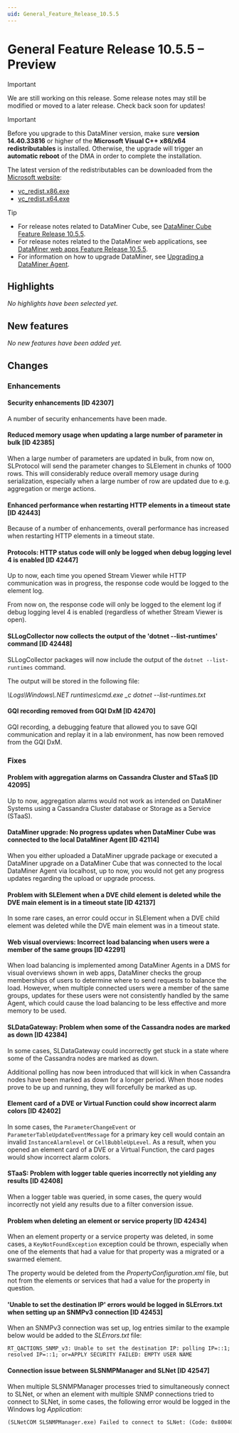 ```yaml
---
uid: General_Feature_Release_10.5.5
---
```


# General Feature Release 10.5.5 – Preview

> [!IMPORTANT]
> We are still working on this release. Some release notes may still be modified or moved to a later release. Check back soon for updates!

> [!IMPORTANT]
>
> Before you upgrade to this DataMiner version, make sure **version 14.40.33816** or higher of the **Microsoft Visual C++ x86/x64 redistributables** is installed. Otherwise, the upgrade will trigger an **automatic reboot** of the DMA in order to complete the installation.
>
> The latest version of the redistributables can be downloaded from the [Microsoft website](https://learn.microsoft.com/en-us/cpp/windows/latest-supported-vc-redist?view=msvc-170#latest-microsoft-visual-c-redistributable-version):
>
> - [vc_redist.x86.exe](https://aka.ms/vs/17/release/vc_redist.x86.exe)
> - [vc_redist.x64.exe](https://aka.ms/vs/17/release/vc_redist.x64.exe)

> [!TIP]
>
> - For release notes related to DataMiner Cube, see [DataMiner Cube Feature Release 10.5.5](xref:Cube_Feature_Release_10.5.5).
> - For release notes related to the DataMiner web applications, see [DataMiner web apps Feature Release 10.5.5](xref:Web_apps_Feature_Release_10.5.5).
> - For information on how to upgrade DataMiner, see [Upgrading a DataMiner Agent](xref:Upgrading_a_DataMiner_Agent).

## Highlights

*No highlights have been selected yet.*

## New features

*No new features have been added yet.*

## Changes

### Enhancements

#### Security enhancements [ID 42307]

<!-- 42307: MR 10.4.0 [CU14]/10.5.0 [CU2] - FR 10.5.5 -->

A number of security enhancements have been made.

#### Reduced memory usage when updating a large number of parameter in bulk [ID 42385]

<!-- MR 10.4.0 [CU14]/10.5.0 [CU2] - FR 10.5.5 -->

When a large number of parameters are updated in bulk, from now on, SLProtocol will send the parameter changes to SLElement in chunks of 1000 rows. This will considerably reduce overall memory usage during serialization, especially when a large number of row are updated due to e.g. aggregation or merge actions.

#### Enhanced performance when restarting HTTP elements in a timeout state [ID 42443]

<!-- MR 10.4.0 [CU14]/10.5.0 [CU2] - FR 10.5.5 -->

Because of a number of enhancements, overall performance has increased when restarting HTTP elements in a timeout state.

#### Protocols: HTTP status code will only be logged when debug logging level 4 is enabled [ID 42447]

<!-- MR 10.4.0 [CU14]/10.5.0 [CU2] - FR 10.5.5 -->

Up to now, each time you opened Stream Viewer while HTTP communication was in progress, the response code would be logged to the element log.

From now on, the response code will only be logged to the element log if debug logging level 4 is enabled (regardless of whether Stream Viewer is open).

#### SLLogCollector now collects the output of the 'dotnet --list-runtimes' command [ID 42448]

<!-- MR 10.4.0 [CU14]/10.5.0 [CU2] - FR 10.5.5 -->

SLLogCollector packages will now include the output of the `dotnet --list-runtimes` command.

The output will be stored in the following file:

*\\Logs\\Windows\\.NET runtimes\\cmd.exe _c dotnet --list-runtimes.txt*

#### GQI recording removed from GQI DxM [ID 42470]

<!-- MR 10.5.0 [CU2] - FR 10.5.5 -->

GQI recording, a debugging feature that allowed you to save GQI communication and replay it in a lab environment, has now been removed from the GQI DxM.

### Fixes

#### Problem with aggregation alarms on Cassandra Cluster and STaaS [ID 42095]

<!-- MR 10.4.0 [CU14]/10.5.0 [CU2] - FR 10.5.5 -->

Up to now, aggregation alarms would not work as intended on DataMiner Systems using a Cassandra Cluster database or Storage as a Service (STaaS).

#### DataMiner upgrade: No progress updates when DataMiner Cube was connected to the local DataMiner Agent [ID 42114]

<!-- MR 10.4.0 [CU14]/10.5.0 [CU2] - FR 10.5.5 -->

When you either uploaded a DataMiner upgrade package or executed a DataMiner upgrade on a DataMiner Cube that was connected to the local DataMiner Agent via localhost, up to now, you would not get any progress updates regarding the upload or upgrade process.

#### Problem with SLElement when a DVE child element is deleted while the DVE main element is in a timeout state [ID 42137]

<!-- MR 10.4.0 [CU14]/10.5.0 [CU2] - FR 10.5.5 -->

In some rare cases, an error could occur in SLElement when a DVE child element was deleted while the DVE main element was in a timeout state.

#### Web visual overviews: Incorrect load balancing when users were a member of the same groups [ID 42291]

<!-- MR 10.4.0 [CU14]/10.5.0 [CU2] - FR 10.5.5 -->

When load balancing is implemented among DataMiner Agents in a DMS for visual overviews shown in web apps, DataMiner checks the group memberships of users to determine where to send requests to balance the load. However, when multiple connected users were a member of the same groups, updates for these users were not consistently handled by the same Agent, which could cause the load balancing to be less effective and more memory to be used.

#### SLDataGateway: Problem when some of the Cassandra nodes are marked as down [ID 42384]

<!-- MR 10.4.0 [CU14]/10.5.0 [CU2] - FR 10.5.5 -->

In some cases, SLDataGateway could incorrectly get stuck in a state where some of the Cassandra nodes are marked as down.

Additional polling has now been introduced that will kick in when Cassandra nodes have been marked as down for a longer period. When those nodes prove to be up and running, they will forcefully be marked as up.

#### Element card of a DVE or Virtual Function could show incorrect alarm colors [ID 42402]

<!-- MR 10.4.0 [CU14]/10.5.0 [CU2] - FR 10.5.5 -->

In some cases, the `ParameterChangeEvent` or `ParameterTableUpdateEventMessage` for a primary key cell would contain an invalid `InstanceAlarmlevel` or `CellBubbleUpLevel`. As a result, when you opened an element card of a DVE or a Virtual Function, the card pages would show incorrect alarm colors.

#### STaaS: Problem with logger table queries incorrectly not yielding any results [ID 42408]

<!-- MR 10.4.0 [CU14]/10.5.0 [CU2] - FR 10.5.5 -->

When a logger table was queried, in some cases, the query would incorrectly not yield any results due to a filter conversion issue.

#### Problem when deleting an element or service property [ID 42434]

<!-- MR 10.4.0 [CU14]/10.5.0 [CU2] - FR 10.5.5 -->

When an element property or a service property was deleted, in some cases, a `KeyNotFoundException` exception could be thrown, especially when one of the elements that had a value for that property was a migrated or a swarmed element.

The property would be deleted from the *PropertyConfiguration.xml* file, but not from the elements or services that had a value for the property in question.

#### 'Unable to set the destination IP' errors would be logged in SLErrors.txt when setting up an SNMPv3 connection [ID 42453]

<!-- MR 10.4.0 [CU14]/10.5.0 [CU2] - FR 10.5.5 -->

When an SNMPv3 connection was set up, log entries similar to the example below would be added to the *SLErrors.txt* file:

`RT_QACTIONS_SNMP_v3: Unable to set the destination IP: polling IP=::1; resolved IP=::1; or=APPLY SECURITY FAILED: EMPTY USER NAME`

#### Connection issue between SLSNMPManager and SLNet [ID 42547]

<!-- MR 10.4.0 [CU14]/10.5.0 [CU2] - FR 10.5.5 -->

When multiple SLSNMPManager processes tried to simultaneously connect to SLNet, or when an element with multiple SNMP connections tried to connect to SLNet, in some cases, the following error would be logged in the Windows log *Application*:

```txt
(SLNetCOM SLSNMPManager.exe) Failed to connect to SLNet: (Code: 0x800402CD) Skyline.DataMiner.Net.Exceptions.DataMinerCommunicationException: Connection was closed at 15:37 (There's a new connection for this module/agent.)
```
